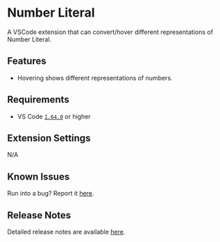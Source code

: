 # Number Literal

A VSCode extension that can convert/hover different representations of Number Literal.

## Features

- Hovering shows different representations of numbers.

## Requirements

- VS Code [`1.64.0`](https://code.visualstudio.com/updates/v1_64) or higher

## Extension Settings

N/A

## Known Issues

Run into a bug? Report it [here](https://github.com/dsyx/number-literal/issues).

## Release Notes

Detailed release notes are available [here](https://github.com/dsyx/number-literal/releases).
